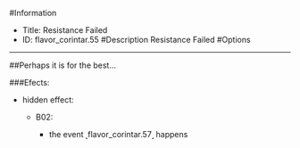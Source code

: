 #Information
 - Title: Resistance Failed
 - ID: flavor_corintar.55
#Description
Resistance Failed
#Options

___
##Perhaps it is for the best...

###Efects:<ul><li>hidden effect:</li><ul><li>B02:</li><ul><li>the event ˻flavor_corintar.57˼ happens</li></ul></ul></ul>
